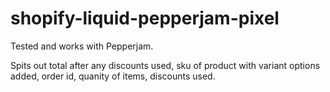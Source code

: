 # shopify-liquid-pepperjam-pixel

Tested and works with Pepperjam. 

Spits out total after any discounts used, sku of product with variant options added, order id, quanity of items, discounts used.

